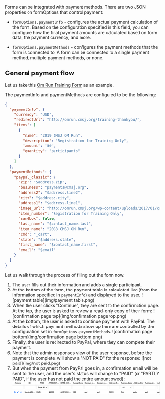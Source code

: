 Forms can be integrated with payment methods. There are two JSON properties on formOptions that control payment:

- `formOptions.paymentInfo` - configures the actual payment calculation of the form. Based on the configuration specified in this field, you can configure how the final payment amounts are calculated based on form data, the payment currency, and more.

- `formOptions.paymentMethods` - configures the payment methods that the form is connected to. A form can be connected to a single payment method, multiple payment methods, or none.


## General payment flow

Let us take this [Om Run Training Form](https://forms.beta.chinmayamission.com/v2/forms/5b3f8b7a978a860001e276c3/) as an example.

The paymentInfo and paymentMethods are configured to be the following:

```json
{
  "paymentInfo": {
    "currency": "USD",
    "redirectUrl": "http://omrun.cmsj.org/training-thankyou/",
    "items": [
      {
        "name": "2019 CMSJ OM Run",
        "description": "Registration for Training Only",
        "amount": "50",
        "quantity": "participants"
      }
    ]
  },
  "paymentMethods": {
    "paypal_classic": {
      "zip": "$address.zip",
      "business": "payments@cmsj.org",
      "address2": "$address.line2",
      "city": "$address.city",
      "address1": "$address.line1",
      "image_url": "http://omrun.cmsj.org/wp-content/uploads/2017/01/cropped-Om-run-512px.png",
      "item_number": "Registration for Training Only",
      "sandbox": false,
      "last_name": "$contact_name.last",
      "item_name": "2018 CMSJ OM Run",
      "cmd": "_cart",
      "state": "$address.state",
      "first_name": "$contact_name.first",
      "email": "$email"
    }
  }
}
```

Let us walk through the process of filling out the form now.

1. The user fills out their information and adds a single participant.
1. At the bottom of the form, the payment table is calculated live (from the information specified in `paymentInfo`) and displayed to the user.
![payment table](img/payment table.png)
1. When the user clicks "Continue", they are sent to the confirmation page. At the top, the user is asked to review a read-only copy of their form:
![confirmation page top](img/confirmation page top.png)
1. At the bottom, the user is asked to continue payment with PayPal. The details of which payment methods show up here are controlled by the configuration set in `formOptions.paymentMethods`.
![confirmation page bottom](img/confirmation page bottom.png)
1. Finally, the user is redirected to PayPal, where they can complete their payment.
1. Note that the admin responses view of the user response, before the payment is complete, will show a "NOT PAID" for the response:
![not paid](img/not paid.png)
1. But when the payment from PayPal goes in, a confirmation email will be sent to the user, and the user's status will change to "PAID" (or "PARTLY PAID", if the user has not paid the entire amount owed):
![paid](img/paid.png)